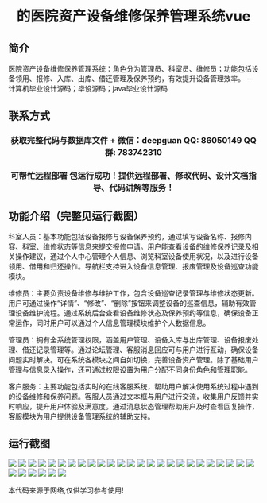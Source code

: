 <p><h1 align="center">的医院资产设备维修保养管理系统vue</h1></p>

## 简介
医院资产设备维修保养管理系统：角色分为管理员、科室员、维修员；功能包括设备领用、报修、入库、出库、借还管理及保养预约，有效提升设备管理效率。    --计算机毕业设计源码；毕设源码；java毕业设计源码


## 联系方式
<p><h3 align="center">获取完整代码与数据库文件 + 微信：deepguan QQ: 86050149 QQ群: 783742310</h3></p>
<p><h3 align="center">可帮忙远程部署 包运行成功！提供远程部署、修改代码、设计文档指导、代码讲解等服务！</h3></p>

## 功能介绍（完整见运行截图）
科室人员：基本功能包括设备报修与设备保养预约，通过填写设备名称、报修内容、科室、维修状态等信息来提交报修申请。用户能查看设备的维修保养记录及相关操作建议，通过个人中心管理个人信息、浏览科室设备使用状况，以及进行设备领用、借用和归还操作。导航栏支持进入设备信息管理、报废管理及设备巡查功能模块。

维修员：主要负责设备维修与维护工作，包含设备巡查记录管理与维修状态更新。用户可通过操作“详情”、“修改”、“删除”按钮来调整设备的巡查信息，辅助有效管理设备维护流程。通过系统后台查看设备维修状态及保养预约等信息，确保设备正常运作，同时用户可以通过个人信息管理模块维护个人数据信息。

管理员：拥有全系统管理权限，涵盖用户管理、设备入库与出库管理、设备报废处理、借还记录管理等。通过论坛管理、客服消息回应可与用户进行互动，确保设备问题实时解决。可在系统各模块之间自如切换，完善设备资产管理。除了基础用户管理与信息录入操作，还可通过权限设置为用户分配不同身份角色和管理职能。

客户服务：主要功能包括实时的在线客服系统，帮助用户解决使用系统过程中遇到的设备维修和保养问题。客服人员通过文本框与用户进行交流，收集用户反馈并实时响应，提升用户体验及满意度。通过消息状态管理帮助用户及时查看回复操作，客服模块为用户提供设备管理系统的辅助支持。


## 运行截图
![](img/001.jpg)
![](img/002.jpg)
![](img/003.jpg)
![](img/004.jpg)
![](img/005.jpg)
![](img/006.jpg)
![](img/007.jpg)
![](img/008.jpg)
![](img/009.jpg)
![](img/010.jpg)
![](img/011.jpg)
![](img/012.jpg)
![](img/013.jpg)
![](img/014.jpg)
![](img/015.jpg)
![](img/016.jpg)
![](img/017.jpg)
![](img/018.jpg)
![](img/019.jpg)
![](img/020.jpg)
![](img/021.jpg)
![](img/022.jpg)
![](img/023.jpg)
![](img/024.jpg)
![](img/025.jpg)
![](img/026.jpg)
![](img/027.jpg)
![](img/028.jpg)
![](img/029.jpg)
![](img/030.jpg)
![](img/031.jpg)

<p>本代码来源于网络,仅供学习参考使用!</p>
